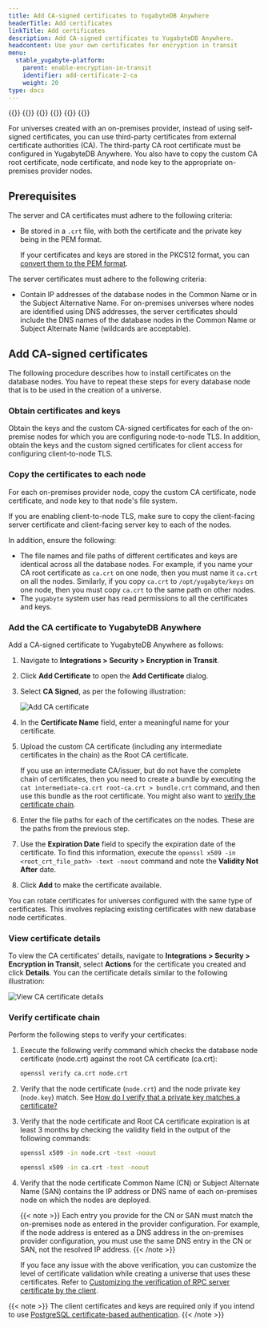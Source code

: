 ```yaml
---
title: Add CA-signed certificates to YugabyteDB Anywhere
headerTitle: Add certificates
linkTitle: Add certificates
description: Add CA-signed certificates to YugabyteDB Anywhere.
headcontent: Use your own certificates for encryption in transit
menu:
  stable_yugabyte-platform:
    parent: enable-encryption-in-transit
    identifier: add-certificate-2-ca
    weight: 20
type: docs
---
```


{{<tabs>}}
{{<tabitem href="../add-certificate-self/" text="Self-Signed" >}}
{{<tabitem href="../add-certificate-ca/" text="CA-Signed" active="true" >}}
{{<tabitem href="../add-certificate-hashicorp/" text="Hashicorp Vault" >}}
{{<tabitem href="../add-certificate-kubernetes/" text="Kubernetes cert-manager" >}}
{{</tabs>}}

For universes created with an on-premises provider, instead of using self-signed certificates, you can use third-party certificates from external certificate authorities (CA). The third-party CA root certificate must be configured in YugabyteDB Anywhere. You also have to copy the custom CA root certificate, node certificate, and node key to the appropriate on-premises provider nodes.

## Prerequisites

The server and CA certificates must adhere to the following criteria:

- Be stored in a `.crt` file, with both the certificate and the private key being in the PEM format.

  If your certificates and keys are stored in the PKCS12 format, you can [convert them to the PEM format](#convert-certificates-and-keys-from-pkcs12-to-pem-format).

The server certificates must adhere to the following criteria:

- Contain IP addresses of the database nodes in the Common Name or in the Subject Alternative Name. For on-premises universes where nodes are identified using DNS addresses, the server certificates should include the DNS names of the database nodes in the Common Name or Subject Alternate Name (wildcards are acceptable).

## Add CA-signed certificates

The following procedure describes how to install certificates on the database nodes. You have to repeat these steps for every database node that is to be used in the creation of a universe.

### Obtain certificates and keys

Obtain the keys and the custom CA-signed certificates for each of the on-premise nodes for which you are configuring node-to-node TLS. In addition, obtain the keys and the custom signed certificates for client access for configuring client-to-node TLS.

### Copy the certificates to each node

For each on-premises provider node, copy the custom CA certificate, node certificate, and node key to that node's file system.

If you are enabling client-to-node TLS, make sure to copy the client-facing server certificate and client-facing server key to each of the nodes.

In addition, ensure the following:

- The file names and file paths of different certificates and keys are identical across all the database nodes. For example, if you name your CA root certificate as `ca.crt` on one node, then you must name it `ca.crt` on all the nodes. Similarly, if you copy `ca.crt` to `/opt/yugabyte/keys` on one node, then you must copy `ca.crt` to the same path on other nodes.
- The `yugabyte` system user has read permissions to all the certificates and keys.

### Add the CA certificate to YugabyteDB Anywhere

Add a CA-signed certificate to YugabyteDB Anywhere as follows:

1. Navigate to **Integrations > Security > Encryption in Transit**.

1. Click **Add Certificate** to open the **Add Certificate** dialog.

1. Select **CA Signed**, as per the following illustration:

    ![Add CA certificate](/images/yp/encryption-in-transit/add-cert.png)

1. In the **Certificate Name** field, enter a meaningful name for your certificate.

1. Upload the custom CA certificate (including any intermediate certificates in the chain) as the Root CA certificate.

    If you use an intermediate CA/issuer, but do not have the complete chain of certificates, then you need to create a bundle by executing the `cat intermediate-ca.crt root-ca.crt > bundle.crt` command, and then use this bundle as the root certificate. You might also want to [verify the certificate chain](#verify-certificate-chain).

1. Enter the file paths for each of the certificates on the nodes. These are the paths from the previous step.

1. Use the **Expiration Date** field to specify the expiration date of the certificate. To find this information, execute the `openssl x509 -in <root_crt_file_path> -text -noout` command and note the **Validity Not After** date.

1. Click **Add** to make the certificate available.

You can rotate certificates for universes configured with the same type of certificates. This involves replacing existing certificates with new database node certificates.

### View certificate details

To view the CA certificates' details, navigate to **Integrations > Security > Encryption in Transit**, select **Actions** for the certificate you created and click **Details**. You can the certificate details similar to the following illustration:

![View CA certificate details](/images/yp/encryption-in-transit/cert-details.png)

### Verify certificate chain

Perform the following steps to verify your certificates:

1. Execute the following verify command which checks the database node certificate (node.crt) against the root CA certificate (ca.crt):

    ```sh
    openssl verify ca.crt node.crt
    ```

1. Verify that the node certificate (`node.crt`) and the node private key (`node.key`) match. See [How do I verify that a private key matches a certificate?](https://www.ssl247.com/knowledge-base/detail/how-do-i-verify-that-a-private-key-matches-a-certificate-openssl-1527076112539/ka03l0000015hscaay/)

1. Verify that the node certificate and Root CA certificate expiration is at least 3 months by checking the validity field in the output of the following commands:

    ```sh
    openssl x509 -in node.crt -text -noout
    ```

    ```sh
    openssl x509 -in ca.crt -text -noout
    ```

1. Verify that the node certificate Common Name (CN) or Subject Alternate Name  (SAN) contains the IP address or DNS name of each on-premises node on which the nodes are deployed.

    {{< note >}}
Each entry you provide for the CN or SAN must match the on-premises node as entered in the provider configuration. For example, if the node address is entered as a DNS address in the on-premises provider configuration, you must use the same DNS entry in the CN or SAN, not the resolved IP address.
    {{< /note >}}

    If you face any issue with the above verification, you can customize the level of certificate validation while creating a universe that uses these certificates. Refer to [Customizing the verification of RPC server certificate by the client](https://www.yugabyte.com/blog/yugabytedb-server-to-server-encryption/#customizing-the-verification-of-rpc-server-certificate-by-the-client).

{{< note >}}
The client certificates and keys are required only if you intend to use [PostgreSQL certificate-based authentication](https://www.postgresql.org/docs/current/auth-pg-hba-conf.html#:~:text=independent%20authentication%20option-,clientcert,-%2C%20which%20can%20be).
{{< /note >}}
